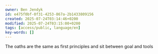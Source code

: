 ```yaml
---
owner: Ben Jendyk
id: e475f0bf-0f31-4253-867a-2b1433809156
created: 2025-07-24T03:14:46+0200
modified: 2025-07-24T03:15:00+0200
tags: [access/public, language/en]
key-words: []
---
```


The oaths are the same as first principles and sit between goal and tools
